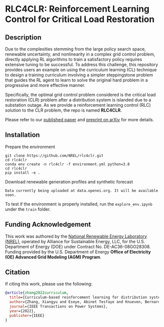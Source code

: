 # RLC4CLR: Reinforcement Learning Control for Critical Load Restoration

## Description

Due to the complexities stemming from the large policy search space, renewable uncertainty, and nonlinearity in a complex grid control problem, directly applying RL algorithms to train a satisfactory policy requires extensive tuning to be successful. To address this challenge, this repository provides users an example on using the curriculum learning (CL) technique to design a training curriculum involving a simpler steppingstone problem that guides the RL agent to learn to solve the original hard problem in a progressive and more effective manner. 

Specifically, the optimal grid control problem considered is the critical load restoration (CLR) problem after a distribution system is islanded due to a substation outage. As we provide a reinforcement learning control (RLC) solution to the CLR problem, the repo is named __RLC4CLR__.

Please refer to our [published paper](https://ieeexplore.ieee.org/abstract/document/9903581) and [preprint on arXiv](https://arxiv.org/abs/2203.04166) for more details.

## Installation

Prepare the environment

```
git clone https://github.com/NREL/rlc4clr.git
cd rlc4clr
conda env create -n rlc4clr -f environment.yml python=3.8
cd rlc4clr 
pip install -e .
```

Download renewable generation profiles and synthetic forecast

```
Data currently being uploaded at data.openei.org. It will be available soon.
```

To test if the environment is properly installed, run the `explore_env.ipynb` under the `train` folder.


## Funding Acknowledgement

This work was authored by the [National Renewable Energy Laboratory (NREL)](https://www.nrel.gov), operated by Alliance for Sustainable Energy, LLC, for the U.S. Department of Energy (DOE) under Contract No. DE-AC36-08GO28308. Funding provided by the U.S. Department of Energy __Office of Electricity (OE) Advanced Grid Modeling (AGM) Program__. 

## Citation

If citing this work, please use the following:

```bibtex
@article{zhang2022curriculum,
  title={Curriculum-based reinforcement learning for distribution system critical load restoration},
  author={Zhang, Xiangyu and Eseye, Abinet Tesfaye and Knueven, Bernard and Liu, Weijia and Reynolds, Matthew and Jones, Wesley},
  journal={IEEE Transactions on Power Systems},
  year={2022},
  publisher={IEEE}
}
```
